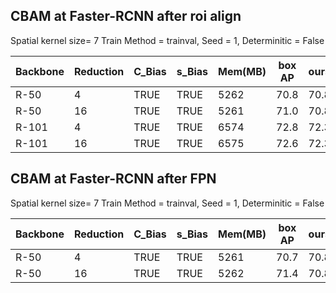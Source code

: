## CBAM at Faster-RCNN after roi align 
Spatial kernel size= 7 Train Method = trainval,  Seed = 1,   Determinitic = False 

| Backbone | Reduction | C_Bias  | s_Bias  | Mem(MB) | box AP | ours   | Baseline |
|----------|-----------|---------|---------|---------|--------|--------|----------|
| R-50     | 4         | TRUE    | TRUE    | 5262    | 70.8   | 70.8   | 63.1     |
| R-50     | 16        | TRUE    | TRUE    | 5261    | 71.0   | 70.8   | 63.1     |
| R-101    | 4         | TRUE    | TRUE    | 6574    | 72.8   | 72.3   | 65.1     |
| R-101    | 16        | TRUE    | TRUE    | 6575    | 72.6   | 72.3   | 65.1     |




## CBAM at Faster-RCNN after FPN
Spatial kernel size= 7 Train Method = trainval,  Seed = 1,   Determinitic = False 

| Backbone | Reduction | C_Bias  | s_Bias  | Mem(MB) | box AP | ours   | Baseline |
|----------|-----------|---------|---------|---------|--------|--------|----------|
| R-50     | 4         | TRUE    | TRUE    | 5261    | 70.7   | 70.8   | 63.1     |
| R-50     | 16        | TRUE    | TRUE    | 5262    | 71.4   | 70.8   | 63.1     |





